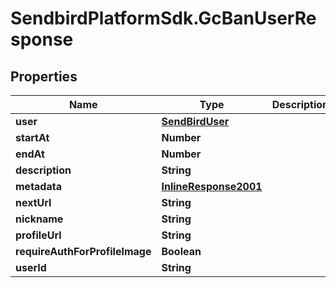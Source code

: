 # SendbirdPlatformSdk.GcBanUserResponse

## Properties

Name | Type | Description | Notes
------------ | ------------- | ------------- | -------------
**user** | [**SendBirdUser**](SendBirdUser.md) |  | [optional] 
**startAt** | **Number** |  | [optional] 
**endAt** | **Number** |  | [optional] 
**description** | **String** |  | [optional] 
**metadata** | [**InlineResponse2001**](InlineResponse2001.md) |  | [optional] 
**nextUrl** | **String** |  | [optional] 
**nickname** | **String** |  | [optional] 
**profileUrl** | **String** |  | [optional] 
**requireAuthForProfileImage** | **Boolean** |  | [optional] 
**userId** | **String** |  | [optional] 



